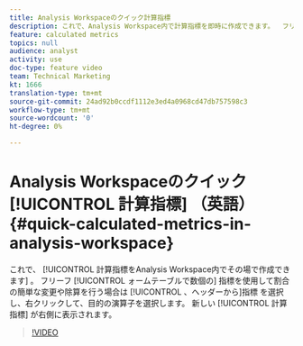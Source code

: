 ```yaml
---
title: Analysis Workspaceのクイック計算指標
description: これで、Analysis Workspace内で計算指標を即時に作成できます。  フリーフォームテーブルで数個の指標を使用して、割合の簡単な変更や除算を行いたい場合は、ヘッダーから指標を選択し、右クリックして、目的の演算子を選択します。  新しい計算指標が右側に表示されます。
feature: calculated metrics
topics: null
audience: analyst
activity: use
doc-type: feature video
team: Technical Marketing
kt: 1666
translation-type: tm+mt
source-git-commit: 24ad92b0ccdf1112e3ed4a0968cd47db757598c3
workflow-type: tm+mt
source-wordcount: '0'
ht-degree: 0%

---
```



# Analysis Workspaceのクイック [!UICONTROL 計算指標] （英語） {#quick-calculated-metrics-in-analysis-workspace}

これで、 [!UICONTROL 計算指標をAnalysis Workspace内でその場で作成できます] 。  フリーフ [!UICONTROL ォームテーブルで数個の] 指標を使用して割合の簡単な変更や除算を行う場合は [!UICONTROL 、ヘッダーから]指標  を選択し、右クリックして、目的の演算子を選択します。  新しい [!UICONTROL 計算指標] が右側に表示されます。

>[!VIDEO](https://video.tv.adobe.com/v/23126/?quality=12)

